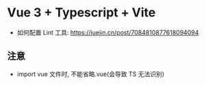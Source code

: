 # Vue 3 + Typescript + Vite

- 如何配置 Lint 工具: https://juejin.cn/post/7084810877618094094

## 注意

- import vue 文件时, 不能省略.vue(会导致 TS 无法识别)

